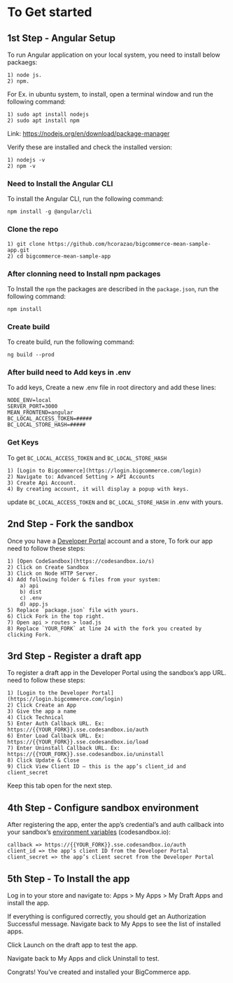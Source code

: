 # To Get started

## 1st Step - Angular Setup

To run Angular application on your local system, you need to install below packaegs:

    1) node js.
    2) npm.

For Ex. in ubuntu system, to install, open a terminal window and run the following command:

    1) sudo apt install nodejs
    2) sudo apt install npm

Link: https://nodejs.org/en/download/package-manager

Verify these are installed and check the installed version:

    1) nodejs -v
    2) npm -v

### Need to Install the Angular CLI

To install the Angular CLI, run the following command:

`npm install -g @angular/cli`

### Clone the repo

    1) git clone https://github.com/hcorazao/bigcommerce-mean-sample-app.git
    2) cd bigcommerce-mean-sample-app

### After clonning need to Install npm packages

To Install the `npm` the packages are described in the `package.json`, run the following command:

`npm install`

### Create build

To create build, run the following command:

`ng build --prod`

### After build need to Add keys in .env

To add keys, Create a new .env file in root directory and add these lines:

    NODE_ENV=local
    SERVER_PORT=3000
    MEAN_FRONTEND=angular
    BC_LOCAL_ACCESS_TOKEN=#####
    BC_LOCAL_STORE_HASH=#####

### Get Keys

To get `BC_LOCAL_ACCESS_TOKEN` and `BC_LOCAL_STORE_HASH`

    1) [Login to Bigcommerce](https://login.bigcommerce.com/login)
    2) Navigate to: Advanced Setting > API Accounts
    3) Create Api Account.
    4) By creating account, it will display a popup with keys.  

update `BC_LOCAL_ACCESS_TOKEN` and `BC_LOCAL_STORE_HASH` in .env with yours.


## 2nd Step - Fork the sandbox

Once you have a [Developer Portal](https://login.bigcommerce.com/login) account and a store, To fork our app need to follow these steps:

    1) [Open CodeSandbox](https://codesandbox.io/s)
    2) Click on Create Sandbox
    3) Click on Node HTTP Server.
    4) Add following folder & files from your system:
        a) api
        b) dist
        c) .env
        d) app.js
    5) Replace `package.json` file with yours.
    6) Click Fork in the top right.
    7) Open api > routes > load.js
    8) Replace `YOUR_FORK` at line 24 with the fork you created by clicking Fork.

## 3rd Step - Register a draft app

To register a draft app in the Developer Portal using the sandbox’s app URL. need to follow these steps:

    1) [Login to the Developer Portal](https://login.bigcommerce.com/login)
    2) Click Create an App
    3) Give the app a name
    4) Click Technical
    5) Enter Auth Callback URL. Ex: https://{{YOUR_FORK}}.sse.codesandbox.io/auth
    6) Enter Load Callback URL. Ex: https://{{YOUR_FORK}}.sse.codesandbox.io/load
    7) Enter Uninstall Callback URL. Ex: https://{{YOUR_FORK}}.sse.codesandbox.io/uninstall
    8) Click Update & Close
    9) Click View Client ID – this is the app’s client_id and client_secret

Keep this tab open for the next step.

## 4th Step - Configure sandbox environment

After registering the app, enter the app’s credential’s and auth callback into your sandbox’s [environment variables](https://codesandbox.io/docs/secrets) (codesandbox.io):

    callback => https://{{YOUR_FORK}}.sse.codesandbox.io/auth
    client_id => the app’s client ID from the Developer Portal
    client_secret => the app’s client secret from the Developer Portal

## 5th Step - To Install the app

Log in to your store and navigate to: 
Apps > My Apps > My Draft Apps and install the app.

If everything is configured correctly, you should get an Authorization Successful message.
Navigate back to My Apps to see the list of installed apps.

Click Launch on the draft app to test the app.

Navigate back to My Apps and click Uninstall to test.

Congrats! You’ve created and installed your BigCommerce app.